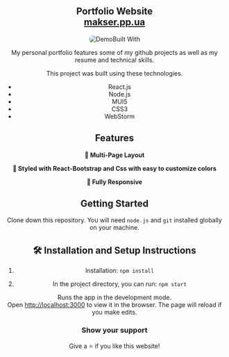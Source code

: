<h2 align="center">
  Portfolio Website <br/>
  <a href="https://makser.pp.ua" target="_blank">makser.pp.ua</a>
</h2>
<div align="center">
  <img alt="Demo" src="https://teldrive.makser.pp.ua/api/files/b83Eto09QKDZDzem/download/portfolio-site-preview.png?hash=88633ba21744274593615c0a0819b955" style="border-radius: 15px;/>
</div>

## Built With

My personal portfolio features some of my github projects as well as my resume and technical skills.<br/>

This project was built using these technologies.

- React.js
- Node.js
- MUI5
- CSS3
- WebStorm

## Features

**📖 Multi-Page Layout**

**🎨 Styled with React-Bootstrap and Css with easy to customize colors**

**📱 Fully Responsive**

## Getting Started

Clone down this repository. You will need `node.js` and `git` installed globally on your machine.

## 🛠 Installation and Setup Instructions

1. Installation: `npm install`

2. In the project directory, you can run: `npm start`

Runs the app in the development mode.\
Open [http://localhost:3000](http://localhost:3000) to view it in the browser.
The page will reload if you make edits.


### Show your support

Give a ⭐ if you like this website!
